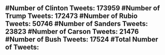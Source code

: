 #Number of Clinton Tweets: 173959
#Number of Trump Tweets: 172473
#Number of Rubio Tweets: 50746
#Number of Sanders Tweets: 23823
#Number of Carson Tweets: 21476
#Number of Bush Tweets: 17524
#Total Number of Tweets:  
---
